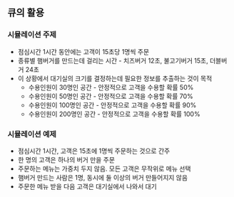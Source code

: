## 큐의 활용

### 시뮬레이션 주제

- 점심시간 1시간 동안에는 고객이 15초당 1명씩 주문
- 종류별 햄버거를 만드는데 걸리는 시간 - 치즈버거 12초, 불고기버거 15초, 더블버거 24초
- 이 상황에서 대기실의 크기를 결정하는데 필요한 정보를 추출하는 것이 목적
  - 수용인원이 30명인 공간 - 안정적으로 고객을 수용할 확률 50%
  - 수용인원이 50명인 공간 - 안정적으로 고객을 수용할 확률 70%
  - 수용인원이 100명인 공간 - 안정적으로 고객을 수용할 확률 90%
  - 수용인원이 200명인 공간 - 안정적으로 고객을 수용할 확률 100%

### 시뮬레이션 예제

- 점심시간 1시간, 고객은 15초에 1명씩 주문하는 것으로 간주
- 한 명의 고객은 하나의 버거 만을 주문
- 주문하는 메뉴는 가중치 두지 않음. 모든 고객은 무작위로 메뉴 선택
- 햄버거 만드는 사람은 1명, 동시에 둘 이상의 버거 만들어지지 않음
- 주문한 메뉴 받을 다음 고객은 대기실에서 나와서 대기

